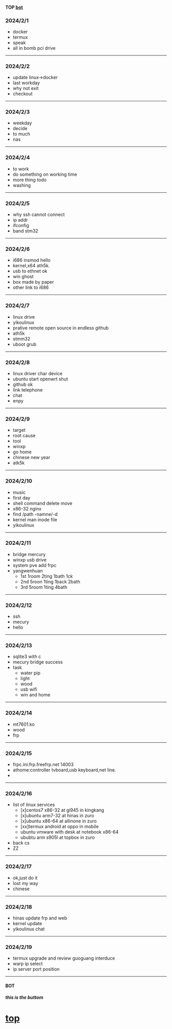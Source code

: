 #### TOP [bot](#bot)

### 2024/2/1
- docker
- termux
- speak
- all in bomb pci drive
---
### 2024/2/2
- update linux->docker
- last workday
- why not exit
- checkout
---
### 2024/2/3
- weekday 
- decide
- to much
- nas
---
### 2024/2/4
- to work 
- do something on working time
- more thing todo
- washing
---
### 2024/2/5
- why ssh cannot connect 
- ip addr
- ifconfig
- band stm32
---
### 2024/2/6
- i686 insmod hello 
- kernel,x64 ath5k.
- usb to ethnet ok
- win ghost
- box made by paper
- other link to i686
---
### 2024/2/7
- linux drive 
- yikoulinux
- prative remote open source in endless  github
- ath5k
- stmm32
- uboot grub
---
### 2024/2/8
- linux driver char device 
- ubuntu start openwrt shut
- github ok
- link telephone
- chat
- enpy
---
### 2024/2/9
- target 
- root cause
- tool
- winxp
- go home
- chinese new year
- atk5k
---
### 2024/2/10
- music
- first day
- shell command delete move
- x86-32 nginx
- find /path -namne/-d 
- kernel man inode file
- yikoulinux
---
### 2024/2/11
- bridge mercury 
- winxp usb drive
- system pve add frpc
- yangwenhuan
  - 1st 1room 2ting 1bath 1ck 
  - 2nd 5roon 1ting 1back 2bath 
  - 3rd 5room 1ting 4bath
---
### 2024/2/12
- ssh 
- mecury
- hello
---
### 2024/2/13
- sqlite3 with c 
- mecury bridge success
- task 
  - water pip
  - light
  - wood
  - usb wifi
  - win and home
---
### 2024/2/14
- mt7601.ko 
- wood
- frp
---
### 2024/2/15
- frpc.ini:frp.freefrp.net 14003
- athome:controller tvboard,usb keyboard,net line.
- 
---
### 2024/2/16
- list of linux services
  - [x]centos7 x86-32 at gi945 in kingkang
  - [x]ubuntu arm7-32 at hinas in zuro
  - [x]ubuntu x86-64 at allinone in zuro
  - [xx]termux android at oppo in mobile
  - ubuntu vmware with desk at notebook x86-64
  - ububtu arm s905l at topbox in zuro
- back cs
- ZZ
---
### 2024/2/17
- ok,just do it
- lost my way
- chinese
---
### 2024/2/18
- hinas update frp and web 
- kernel update
- yikoulinux chat 
---
### 2024/2/19
- termux upgrade and review guoguang interduce 
- warp ip  select
- ip server port position
---
#### BOT    
##### this is the buttom   

[top](#top)
===


